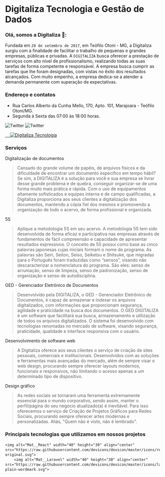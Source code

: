 <!-- Digitaliza/Digitalzia** is a ✨ _special_ ✨ repository because its `README.md` (this file) appears on your GitHub profile. -->

# Digitaliza Tecnologia e Gestão de Dados 

### Olá, somos a Digitaliza 👏:

Fundada em `28 de setembro de 2017`, em Teófilo Otoni - MG, a Digitaliza surgiu com a finalidade de facilitar o trabalho de pequenas e grandes empresas, públicas e privadas.
A `DIGITALIZA` busca oferecer a prestação de serviços com alto nível de profissionalismo, realizando todas as suas tarefas de forma competente e responsável.
A empresa busca cumprir as tarefas que lhe foram designadas, com vistas no êxito dos resultados alcançados.
Com muito empenho, a empresa dedica-se a atender a demanda permanente com superação de expectativas.

### Endereço e contatos

* Rua Carlos Alberto da Cunha Mello, 170, Apto. 101, Marajoara - Teófilo Otoni/MG.
* Segunda à Sexta das 07:00 às 18:00 horas.

![Twitter](https://img.shields.io/static/v1?label=Telefone&message=+55(33)3521-0086&color=FF6700&style=for-the-badge)
![Twitter](https://img.shields.io/static/v1?label=E-mail&message=contato@digitaliza.com.br&color=FF6700&style=for-the-badge)

<a href="https://goo.gl/maps/9nq6XLMGbe9E525p8" target="_blank">
	<img src="https://img.shields.io/badge/-localizacao-%23333?style=for-the-badge" alt="">
</a>

<a href="https://api.whatsapp.com/send?phone=5533988275215&" target="_blank" rel="noopener">
        <img src="https://img.shields.io/badge/-WhatsApp-%28c346?style=for-the-badge&logo=whatsApp&logoColor=white" alt="">
</a>

<a href="https://instagram.com/digitalizatecnologia" target="_blank" rel="noopener">
        <img src="https://img.shields.io/badge/-Instagram-%23E4405F?style=for-the-badge&logo=instagram&logoColor=white" alt="">
</a>

<a href="https://facebook.com/digitalizatecnologia" target="_blank" rel="noopener">
	<img src="https://img.shields.io/badge/-Facebook-%230077B5?style=for-the-badge&logo=facebook&logoColor=white" alt="">
</a>

<a href="https://digitaliza.com.br" target="_blank">
	<img src="https://img.shields.io/badge/-digitaliza.com.br-%23333?style=for-the-badge" alt="Digitaliza Tecnologia">
</a>

### Serviços

Digitalização de documentos
> Cansado do grande volume de papéis, de arquivos físicos e da dificuldade de encontrar um documento específico em tempo hábil? Se sim, a DIGITALIZA é a solução para você e sua empresa se livrar desse grande problema e de quebra, conseguir organizar-se de uma forma muito mais prática e rápida.
> Com o uso de equipamentos altamente sofisticados e equipes interna e de campo qualificadas, a Digitaliza proporciona aos seus clientes a digitalização dos documentos, mantendo a cópia fiel dos mesmos e promovendo a organização de todo o acervo, de forma profissional e organizada.

5S
> Aplique a metodologia 5S em seu acervo. A metodologia 5S tem sido desenvolvida de forma eficaz e participativa nas empresas através de fundamentos de fácil compreensão e capacidade de apresentar resultados expressivos.
> O conceito de 5S possui como base as cinco palavras japonesas cujas iniciais formam o nome do programa. As palavras são Seiri, Seiton, Seiso, Seiketsu e Shitsuke, que migradas para o Português foram traduzidas como “sensos”, visando não descaracterizar a nomenclatura do programa. São eles: senso de arrumação, senso de limpeza, senso de padronização, senso de organização e senso de autodisciplina.

GED - Gerenciador Eletrônico de Documentos
> Desenvolvido pela DIGITALIZA, o GED - Gerenciador Eletrônico de Documentos, é capaz de armazenar e indexar os arquivos digitalizados, com informações que proporcionam segurança, agilidade e praticidade na busca dos documentos.
> O GED DIGITALIZA é um software que facilitará sua busca, armazenamento e utilização de todos os arquivos digitalizados. O sistema foi desenvolvido com tecnologias renomadas no mercado de software, visando segurança, praticidade, qualidade e interface responsiva com o usuário.

Desenvolvimento de software web
> A Digitaliza oferece aos seus clientes o serviço de criação de sites pessoais, comerciais e institucionais. Desenvolvidos com as soluções e ferramentas mais avançadas do mercado, além de sempre visar o web design, procurando sempre oferecer layouts modernos, funcionais e responsivos, não limitando o acesso apenas a um determinado tipo de dispositivo.

Design gráfico
> As redes sociais se tornaram uma ferramenta extremamente essencial para o mundo corporativo, sendo assim, manter o perfil/página do seu negócio atualizado(a) é inevitável. Para isso oferecemos o serviço de Criação de Projetos Gráficos para Redes Sociais, procurando sempre oferecer artes modernas e personalizadas. Aliás, "Quem não é visto, não é lembrado".

### Principais tecnologias que utilizamos em nossos projetos

<!-- <div style="display: inline_block; margin: 1rem 0;"><br/> -->
	<img alt="Mat__React" width="40" height="30" align="center" src="https://raw.githubusercontent.com/devicons/devicon/master/icons/react/react-original.svg">
    	<img alt="Mat__Laravel" width="40" height="30" align="center" src="https://raw.githubusercontent.com/devicons/devicon/master/icons/laravel/laravel-plain-wordmark.svg">
<!-- </div> -->



